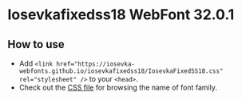 # Iosevkafixedss18 WebFont 32.0.1

## How to use

- Add `<link href="https://iosevka-webfonts.github.io/iosevkafixedss18/IosevkaFixedSS18.css" rel="stylesheet" />` to your `<head>`.
- Check out the [CSS file](./IosevkaFixedSS18.css) for browsing the name of font family.
